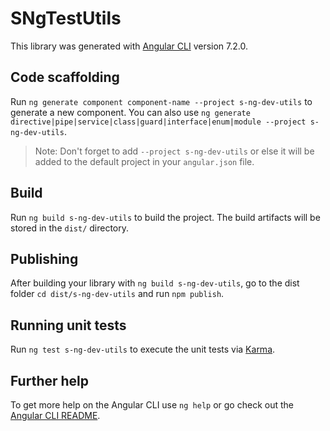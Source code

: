 # SNgTestUtils

This library was generated with [Angular CLI](https://github.com/angular/angular-cli) version 7.2.0.

## Code scaffolding

Run `ng generate component component-name --project s-ng-dev-utils` to generate a new component. You can also use `ng generate directive|pipe|service|class|guard|interface|enum|module --project s-ng-dev-utils`.

> Note: Don't forget to add `--project s-ng-dev-utils` or else it will be added to the default project in your `angular.json` file.

## Build

Run `ng build s-ng-dev-utils` to build the project. The build artifacts will be stored in the `dist/` directory.

## Publishing

After building your library with `ng build s-ng-dev-utils`, go to the dist folder `cd dist/s-ng-dev-utils` and run `npm publish`.

## Running unit tests

Run `ng test s-ng-dev-utils` to execute the unit tests via [Karma](https://karma-runner.github.io).

## Further help

To get more help on the Angular CLI use `ng help` or go check out the [Angular CLI README](https://github.com/angular/angular-cli/blob/master/README.md).
